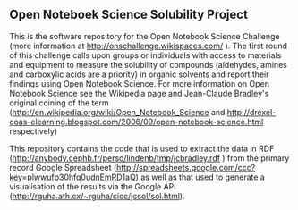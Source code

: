 Open Noteboek Science Solubility Project
----------------------------------------

This is the software repository for the Open Notebook Science Challenge (more information at
http://onschallenge.wikispaces.com/ ). The first round of this challenge calls upon groups or
individuals with access to materials and equipment to measure the solubility of compounds 
(aldehydes, amines and carboxylic acids are a priority) in organic solvents and report their
findings using Open Notebook Science. For more information on Open Notebook Science see the
Wikipedia page and Jean-Claude Bradley's original coining of the term 
(http://en.wikipedia.org/wiki/Open_Notebook_Science and
http://drexel-coas-elearning.blogspot.com/2006/09/open-notebook-science.html respectively)

This repository contains the code that is used to extract the data in RDF 
(http://anybody.cephb.fr/perso/lindenb/tmp/jcbradley.rdf ) from the primary record Google
Spreadsheet  (http://spreadsheets.google.com/ccc?key=plwwufp30hfq0udnEmRD1aQ) as well as that
used to generate a visualisation of the results via the Google API
(http://rguha.ath.cx/~rguha/cicc/jcsol/sol.html).
